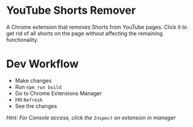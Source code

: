 # YouTube Shorts Remover

A Chrome extension that removes Shorts from YouTube pages. Click it to get rid of all shorts on the page without affecting the remaining functionality.

# Dev Workflow

- Make changes
- Run `npm run build`
- Go to Chrome Extensions Manager
- Hit `Refresh`
- See the changes

_Hint: For Console access, click the `Inspect` on extension in manager_
